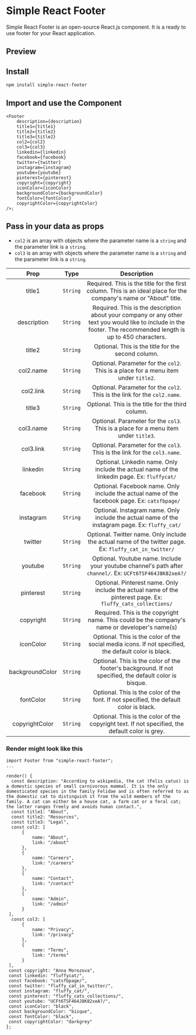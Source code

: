 # Simple React Footer

Simple React Footer is an open-source React.js component. It is a ready to use footer for your React application.

## Preview

## Install

```
npm install simple-react-footer
```

## Import and use the Component

```
<Footer 
    description={description} 
    title1={title1}
    title2={title2}
    title3={title2}
    col2={col2}
    col3={col3}
    linkedin={linkedin}
    facebook={facebook}
    twitter={twitter}
    instagram={instagram}
    youtube={youtube}
    pinterest={pinterest}
    copyright={copyright}
    iconColor={iconColor}
    backgroundColor={backgroundColor}
    fontColor={fontColor}
    copyrightColor={copyrightColor}
/>;
```

## Pass in your data as props

   * `col2` is an array with objects where the parameter name is a `string` and the parameter link is a `string`.
   * `col3` is an array with objects where the parameter name is a `string` and the parameter link is a `string`.

| Prop | Type | Description |
| :---: | :---: | :---: |
| title1 | `String` | Required. This is the title for the first column. This is an ideal place for the company's name or "About" title. |
| description | `String` | Required. This is the description about your company or any other text you would like to include in the footer. The recommended length is up to 450 characters. |
| title2 | `String` | Optional. This is the title for the second column. |
| col2.name | `String` | Optional. Parameter for the `col2`. This is a place for a menu item under `title2`. |
| col2.link | `String` | Optional. Parameter for the `col2`. This is the link for the `col2.name`. |
| title3 | `String` | Optional. This is the title for the third column. |
| col3.name | `String` | Optional. Parameter for the `col3`. This is a place for a menu item under `title3`. |
| col3.link | `String` | Optional. Parameter for the `col3`. This is the link for the `col3.name`. |
| linkedin | `String` | Optional. Linkedin name. Only include the actual name of the linkedin page. Ex: `fluffycat/` |
| facebook | `String` | Optional. Facebook name. Only include the actual name of the facebook page. Ex: `catsfbpage/` |
| instagram | `String` | Optional. Instagram name. Only include the actual name of the instagram page. Ex: `fluffy_cat/` |
| twitter | `String` | Optional. Twitter name. Only include the actual name of the twitter page. Ex: `fluffy_cat_in_twitter/` |
| youtube | `String` | Optional. Youtube name. Include your youtube channel's path after `channel/`. Ex: `UCFt6TSF464J8K82xeA?/` |
| pinterest | `String` | Optional. Pinterest name. Only include the actual name of the pinterest page. Ex: `fluffy_cats_collections/` |
| copyright | `String` | Required. This is the copyright name. This could be the company's name or developer's name(s) |
| iconColor | `String` | Optional. This is the color of the social media icons. If not specified, the default color is black. |
| backgroundColor | `String` | Optional. This is the color of the footer's background. If not specified, the default color is bisque. |
| fontColor | `String` | Optional. This is the color of the font. If not specified, the default color is black. |
| copyrightColor | `String` | Optional. This is the color of the copyright text. If not specified, the default color is grey. |


### Render might look like this
```
import Footer from "simple-react-footer";
...

render() {
  const description: "According to wikipedia, the cat (Felis catus) is a domestic species of small carnivorous mammal. It is the only domesticated species in the family Felidae and is often referred to as the domestic cat to distinguish it from the wild members of the family. A cat can either be a house cat, a farm cat or a feral cat; the latter ranges freely and avoids human contact.",
  const title1: "About",
  const title2: "Resources",
  const title3: "Legal",
  const col2: [
      {
          name: "About",
          link: "/about"
      },
      {
          name: "Careers",
          link: "/careers"
      },
      {
          name: "Contact",
          link: "/contact"
      },
      {
          name: "Admin",
          link: "/admin"
      }
 ],
  const col3: [
      {
          name: "Privacy",
          link: "/privacy"
      },
      {
          name: "Terms",
          link: "/terms"
      }
 ],
 const copyright: "Anna Morozova",
 const linkedin: "fluffycat/",
 const facebook: "catsfbpage/",
 const twitter: "fluffy_cat_in_twitter/",
 const instagram: "fluffy_cat/",
 const pinterest: "fluffy_cats_collections/",
 const youtube: "UCFt6TSF464J8K82xeA?/",
 const iconColor: "black",
 const backgroundColor: "bisque",
 const fontColor: "black",
 const copyrightColor: "darkgrey"
};
```


